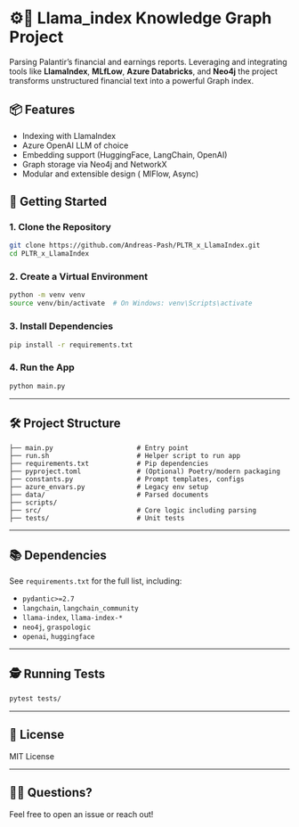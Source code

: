 # ⚙️🤖 Llama_index Knowledge Graph Project

Parsing Palantir’s financial and earnings reports. Leveraging and integrating tools like **LlamaIndex**, **MLfLow**, **Azure Databricks**,  and **Neo4j** the project transforms unstructured financial text into a powerful Graph index.

## 📦 Features

- Indexing with LlamaIndex
- Azure OpenAI LLM of choice
- Embedding support (HuggingFace, LangChain, OpenAI)
- Graph storage via Neo4j and NetworkX
- Modular and extensible design ( MlFlow, Async)


## 🚀 Getting Started

### 1. Clone the Repository

```bash
git clone https://github.com/Andreas-Pash/PLTR_x_LlamaIndex.git
cd PLTR_x_LlamaIndex
````

### 2. Create a Virtual Environment

```bash
python -m venv venv
source venv/bin/activate  # On Windows: venv\Scripts\activate
```

### 3. Install Dependencies

```bash
pip install -r requirements.txt
```

### 4. Run the App

```bash
python main.py
```

---

## 🛠 Project Structure

```
├── main.py                     # Entry point
├── run.sh                      # Helper script to run app
├── requirements.txt            # Pip dependencies
├── pyproject.toml              # (Optional) Poetry/modern packaging
├── constants.py                # Prompt templates, configs
├── azure_envars.py             # Legacy env setup
├── data/                       # Parsed documents
├── scripts/                     
├── src/                        # Core logic including parsing
├── tests/                      # Unit tests
```

---



## 📚 Dependencies

See `requirements.txt` for the full list, including:

* `pydantic>=2.7`
* `langchain`, `langchain_community`
* `llama-index`, `llama-index-*`
* `neo4j`, `graspologic`
* `openai`, `huggingface`

---

## 🕵️ Running Tests

```bash
pytest tests/
```

---

## 📖 License

MIT License

---

## 🙋‍♂️ Questions?

Feel free to open an issue or reach out!
 